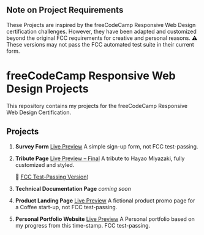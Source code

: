 ## Note on Project Requirements
These Projects are inspired by the freeCodeCamp Responsive Web Design certification challenges.
However, they have been adapted and customized beyond the original FCC requirements for creative and personal reasons.
⚠️ These versions may not pass the FCC automated test suite in their current form.

# freeCodeCamp Responsive Web Design Projects

This repository contains my projects for the freeCodeCamp Responsive Web Design Certification.

## Projects

1. **Survey Form**
   [Live Preview](https://mkawnga.github.io/fcc-responsive-web-design/survey-form/)
   A simple sign-up form, not FCC test-passing.

2. **Tribute Page**
   [Live Preview – Final](https://mkawnga.github.io/fcc-responsive-web-design/tribute-page/final/)
   A tribute to Hayao Miyazaki, fully customized and styled.

   🔹 [FCC Test-Passing Version](https://mkawnga.github.io/fcc-responsive-web-design/fcc-version/))


3. **Technical Documentation Page**
   *coming soon*
   

4.  **Product Landing Page**
   [Live Preview](https://mkawnga.github.io/fcc-responsive-web-design/product-landing-page/)
   A fictional product promo page for a Coffee start-up, not FCC test-passing.
   

5. **Personal Portfolio Website**
   [Live Preview](https://mkawnga.github.io/fcc-responsive-web-design/personal-portfolio-webpage/)
   A Personal portfolio based on my progress from this time-stamp. FCC test-passing.
   


